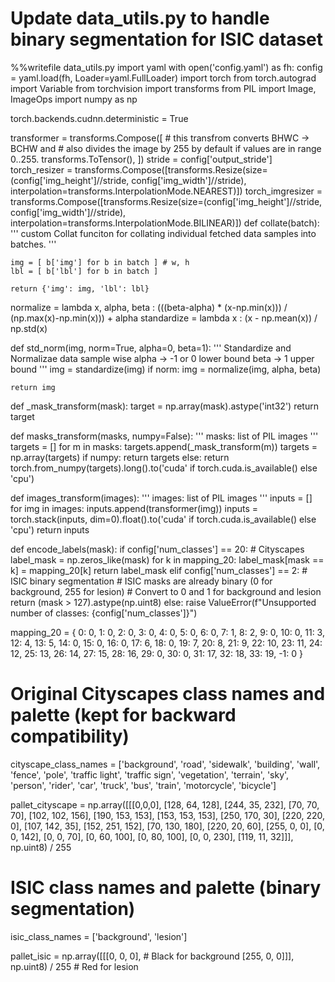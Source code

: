 # Update data_utils.py to handle binary segmentation for ISIC dataset
%%writefile data_utils.py
import yaml
with open('config.yaml') as fh:
    config = yaml.load(fh, Loader=yaml.FullLoader)
import torch
from torch.autograd import Variable
from torchvision import transforms
from PIL import Image, ImageOps
import numpy as np

torch.backends.cudnn.deterministic = True

transformer = transforms.Compose([
                                 # this transfrom converts BHWC -> BCHW and 
                                 # also divides the image by 255 by default if values are in range 0..255.
                                 transforms.ToTensor(),
                                ])
stride = config['output_stride']
torch_resizer = transforms.Compose([transforms.Resize(size=(config['img_height']//stride, config['img_width']//stride),
                                                interpolation=transforms.InterpolationMode.NEAREST)])
torch_imgresizer = transforms.Compose([transforms.Resize(size=(config['img_height']//stride, config['img_width']//stride),
                                                interpolation=transforms.InterpolationMode.BILINEAR)])
def collate(batch):
    '''
    custom Collat funciton for collating individual fetched data samples into batches.
    '''
    
    img = [ b['img'] for b in batch ] # w, h
    lbl = [ b['lbl'] for b in batch ]
   
    return {'img': img, 'lbl': lbl}

normalize = lambda x, alpha, beta : (((beta-alpha) * (x-np.min(x))) / (np.max(x)-np.min(x))) + alpha
standardize = lambda x : (x - np.mean(x)) / np.std(x)

def std_norm(img, norm=True, alpha=0, beta=1):
    '''
    Standardize and Normalizae data sample wise
    alpha -> -1 or 0 lower bound
    beta -> 1 upper bound
    '''
    img = standardize(img)
    if norm:
        img = normalize(img, alpha, beta)
        
    return img

def _mask_transform(mask):
    target = np.array(mask).astype('int32')
    return target

def masks_transform(masks, numpy=False):
    '''
    masks: list of PIL images
    '''
    targets = []
    for m in masks:
        targets.append(_mask_transform(m))
    targets = np.array(targets) 
    if numpy:
        return targets
    else:
        return torch.from_numpy(targets).long().to('cuda' if torch.cuda.is_available() else 'cpu')

def images_transform(images):
    '''
    images: list of PIL images
    '''
    inputs = []
    for img in images:
        inputs.append(transformer(img))
    inputs = torch.stack(inputs, dim=0).float().to('cuda' if torch.cuda.is_available() else 'cpu')
    return inputs

def encode_labels(mask):
    if config['num_classes'] == 20:  # Cityscapes
        label_mask = np.zeros_like(mask)
        for k in mapping_20:
            label_mask[mask == k] = mapping_20[k]
        return label_mask
    elif config['num_classes'] == 2:  # ISIC binary segmentation
        # ISIC masks are already binary (0 for background, 255 for lesion)
        # Convert to 0 and 1 for background and lesion
        return (mask > 127).astype(np.uint8)
    else:
        raise ValueError(f"Unsupported number of classes: {config['num_classes']}")

mapping_20 = {
    0: 0,
    1: 0,
    2: 0,
    3: 0,
    4: 0,
    5: 0,
    6: 0,
    7: 1,
    8: 2,
    9: 0,
    10: 0,
    11: 3,
    12: 4,
    13: 5,
    14: 0,
    15: 0,
    16: 0,
    17: 6,
    18: 0,
    19: 7,
    20: 8,
    21: 9,
    22: 10,
    23: 11,
    24: 12,
    25: 13,
    26: 14,
    27: 15,
    28: 16,
    29: 0,
    30: 0,
    31: 17,
    32: 18,
    33: 19,
    -1: 0
}

# Original Cityscapes class names and palette (kept for backward compatibility)
cityscape_class_names = ['background', 'road', 'sidewalk', 'building', 'wall', 'fence', 'pole',
                        'traffic light', 'traffic sign',
                        'vegetation', 'terrain', 'sky', 'person', 'rider', 'car',
                        'truck', 'bus', 'train', 'motorcycle', 'bicycle']

pallet_cityscape = np.array([[[0,0,0],
                            [128, 64, 128],
                            [244, 35, 232],
                            [70, 70, 70],
                            [102, 102, 156],
                            [190, 153, 153],
                            [153, 153, 153],
                            [250, 170, 30],
                            [220, 220, 0],
                            [107, 142, 35],
                            [152, 251, 152],
                            [70, 130, 180],
                            [220, 20, 60],
                            [255, 0, 0],
                            [0, 0, 142],
                            [0, 0, 70],
                            [0, 60, 100],
                            [0, 80, 100],
                            [0, 0, 230],
                            [119, 11, 32]]], np.uint8) / 255

# ISIC class names and palette (binary segmentation)
isic_class_names = ['background', 'lesion']

pallet_isic = np.array([[[0, 0, 0],  # Black for background
                        [255, 0, 0]]], np.uint8) / 255  # Red for lesion 